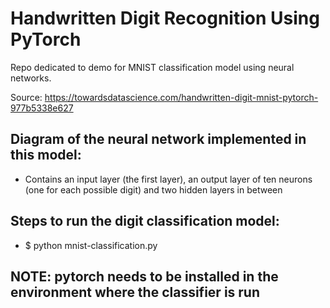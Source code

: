 # Handwritten Digit Recognition Using PyTorch
Repo dedicated to demo for MNIST classification model using neural networks. 

Source: https://towardsdatascience.com/handwritten-digit-mnist-pytorch-977b5338e627

## Diagram of the neural network implemented in this model:
* Contains an input layer (the first layer), an output layer of ten neurons (one for each possible digit) and two hidden layers in between

## Steps to run the digit classification model:
* $ python mnist-classification.py

## NOTE: pytorch needs to be installed in the environment where the classifier is run
